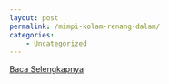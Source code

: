 ```yaml
---
layout: post
permalink: /mimpi-kolam-renang-dalam/
categories:
    - Uncategorized
---
```


[Baca Selengkapnya](/08)